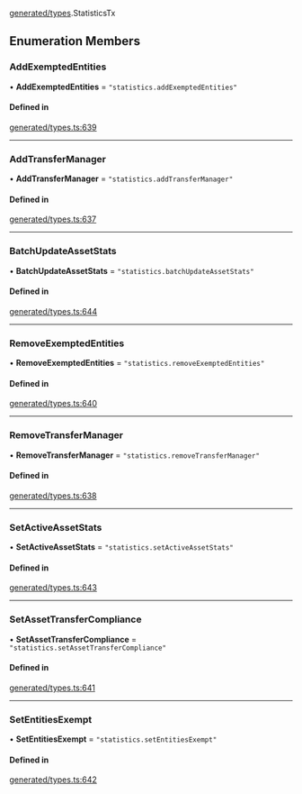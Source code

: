 [generated/types](../../../Modules/Generated/Types.md).StatisticsTx

## Enumeration Members

### AddExemptedEntities

• **AddExemptedEntities** = ``"statistics.addExemptedEntities"``

#### Defined in

[generated/types.ts:639](https://github.com/PolymeshAssociation/polymesh-sdk/blob/15be87e8/src/generated/types.ts#L639)

___

### AddTransferManager

• **AddTransferManager** = ``"statistics.addTransferManager"``

#### Defined in

[generated/types.ts:637](https://github.com/PolymeshAssociation/polymesh-sdk/blob/15be87e8/src/generated/types.ts#L637)

___

### BatchUpdateAssetStats

• **BatchUpdateAssetStats** = ``"statistics.batchUpdateAssetStats"``

#### Defined in

[generated/types.ts:644](https://github.com/PolymeshAssociation/polymesh-sdk/blob/15be87e8/src/generated/types.ts#L644)

___

### RemoveExemptedEntities

• **RemoveExemptedEntities** = ``"statistics.removeExemptedEntities"``

#### Defined in

[generated/types.ts:640](https://github.com/PolymeshAssociation/polymesh-sdk/blob/15be87e8/src/generated/types.ts#L640)

___

### RemoveTransferManager

• **RemoveTransferManager** = ``"statistics.removeTransferManager"``

#### Defined in

[generated/types.ts:638](https://github.com/PolymeshAssociation/polymesh-sdk/blob/15be87e8/src/generated/types.ts#L638)

___

### SetActiveAssetStats

• **SetActiveAssetStats** = ``"statistics.setActiveAssetStats"``

#### Defined in

[generated/types.ts:643](https://github.com/PolymeshAssociation/polymesh-sdk/blob/15be87e8/src/generated/types.ts#L643)

___

### SetAssetTransferCompliance

• **SetAssetTransferCompliance** = ``"statistics.setAssetTransferCompliance"``

#### Defined in

[generated/types.ts:641](https://github.com/PolymeshAssociation/polymesh-sdk/blob/15be87e8/src/generated/types.ts#L641)

___

### SetEntitiesExempt

• **SetEntitiesExempt** = ``"statistics.setEntitiesExempt"``

#### Defined in

[generated/types.ts:642](https://github.com/PolymeshAssociation/polymesh-sdk/blob/15be87e8/src/generated/types.ts#L642)
